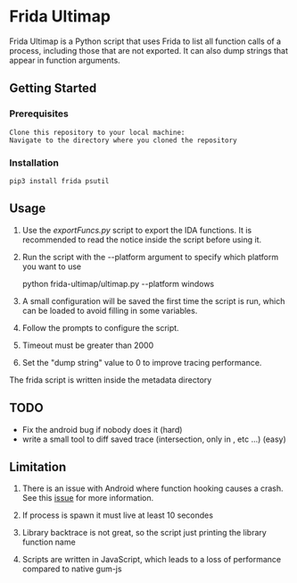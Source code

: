 # Frida Ultimap

Frida Ultimap is a Python script that uses Frida to list all function calls of a process, including those that are not exported. It can also dump strings that appear in function arguments.
## Getting Started
### Prerequisites

    Clone this repository to your local machine:
    Navigate to the directory where you cloned the repository

### Installation

    pip3 install frida psutil


## Usage

1. Use the *exportFuncs.py* script to export the IDA functions. It is recommended to read the notice inside the script before using it.

2. Run the script with the --platform argument to specify which platform you want to use

    python frida-ultimap/ultimap.py --platform windows

3. A small configuration will be saved the first time the script is run, which can be loaded to avoid filling in some variables.

4. Follow the prompts to configure the script. 

5. Timeout must be greater than 2000

6. Set the "dump string" value to 0 to improve tracing performance.

The frida script is written inside the metadata directory
    



## TODO

- Fix the android bug if nobody does it (hard)
- write a small tool to diff saved trace (intersection, only in <trace>, etc ...) (easy)



## Limitation

1. There is an issue with Android where function hooking causes a crash. See this [issue](https://github.com/frida/frida/issues/2376) for more information.

2. If process is spawn it must live at least 10 secondes

3. Library backtrace is not great, so the script just printing the library function name

4. Scripts are written in JavaScript, which leads to a loss of performance compared to native gum-js


